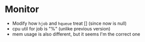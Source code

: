 Monitor
===

* Modify how `hjob` and `hqueue` treat [] (since now is null)
* cpu util for job is "%" (unlike previous version)
* mem usage is also different, but it seems I'm the correct one
